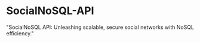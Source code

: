 # SocialNoSQL-API
"SocialNoSQL API: Unleashing scalable, secure social networks with NoSQL efficiency."
